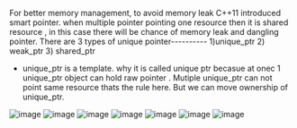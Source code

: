 For better memory management, to avoid memory leak C++11 introduced smart pointer. when multiple pointer pointing one resource then it is shared resource , in this case there  will be chance of memory leak and dangling pointer.
There are 3 types of unique pointer----------
1)unique_ptr 2) weak_ptr 3) shared_ptr

* unique_ptr is a template. why it is called unique ptr becasue at onec 1 unique_ptr object can hold raw pointer . Mutiple unique_ptr can not  point same resource  thats the rule here. But we can move ownership of unique_ptr.

![image](https://github.com/Abhijit-Barik01/Daily-Coding/assets/71961635/af7871c4-c6bd-447c-81c9-ad5cadd05218)
![image](https://github.com/Abhijit-Barik01/Daily-Coding/assets/71961635/f5fe06c7-31c0-4739-a16a-5c1ad9deac20)
![image](https://github.com/Abhijit-Barik01/Daily-Coding/assets/71961635/2d13b2c1-8176-4235-a71c-9a8a4c121eb0)
![image](https://github.com/Abhijit-Barik01/Daily-Coding/assets/71961635/fb337beb-2573-46e0-b8f6-1d390ab4ff34)
![image](https://github.com/Abhijit-Barik01/Daily-Coding/assets/71961635/18bbc655-8a53-4a95-b3e0-8d47335f3108)
![image](https://github.com/Abhijit-Barik01/Daily-Coding/assets/71961635/0e76e9d6-45a5-4402-a401-90eb775d87e4)
![image](https://github.com/Abhijit-Barik01/Daily-Coding/assets/71961635/f753875d-955e-414d-9133-ae1403628613)




